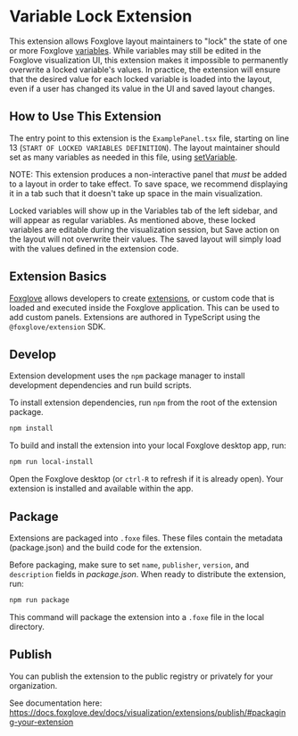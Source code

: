 # Variable Lock Extension

This extension allows Foxglove layout maintainers to "lock" the state of one or more Foxglove [variables](https://docs.foxglove.dev/docs/visualization/variables/). While variables may still be edited in the Foxglove visualization UI, this extension makes it impossible to permanently overwrite a locked variable's values. In practice, the extension will ensure that the desired value for each locked variable is loaded into the layout, even if a user has changed its value in the UI and saved layout changes.

## How to Use This Extension
The entry point to this extension is the `ExamplePanel.tsx` file, starting on line 13 (`START OF LOCKED VARIABLES DEFINITION`). The layout maintainer should set as many variables as needed in this file, using [setVariable](https://docs.foxglove.dev/docs/visualization/extensions/api/panel#setvariable).

NOTE: This extension produces a non-interactive panel that *must* be added to a layout in order to take effect. To save space, we recommend displaying it in a tab such that it doesn't take up space in the main visualization.

Locked variables will show up in the Variables tab of the left sidebar, and will appear as regular variables. As mentioned above, these locked variables are editable during the visualization session, but Save action on the layout will not overwrite their values. The saved layout will simply load with the values defined in the extension code.

## Extension Basics

[Foxglove](https://foxglove.dev) allows developers to create [extensions](https://docs.foxglove.dev/docs/visualization/extensions/introduction), or custom code that is loaded and executed inside the Foxglove application. This can be used to add custom panels. Extensions are authored in TypeScript using the `@foxglove/extension` SDK.

## Develop

Extension development uses the `npm` package manager to install development dependencies and run build scripts.

To install extension dependencies, run `npm` from the root of the extension package.

```sh
npm install
```

To build and install the extension into your local Foxglove desktop app, run:

```sh
npm run local-install
```

Open the Foxglove desktop (or `ctrl-R` to refresh if it is already open). Your extension is installed and available within the app.

## Package

Extensions are packaged into `.foxe` files. These files contain the metadata (package.json) and the build code for the extension.

Before packaging, make sure to set `name`, `publisher`, `version`, and `description` fields in _package.json_. When ready to distribute the extension, run:

```sh
npm run package
```

This command will package the extension into a `.foxe` file in the local directory.

## Publish

You can publish the extension to the public registry or privately for your organization.

See documentation here: https://docs.foxglove.dev/docs/visualization/extensions/publish/#packaging-your-extension
